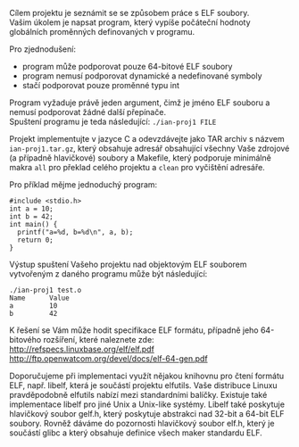 Cílem projektu je seznámit se se způsobem práce s ELF soubory.  
Vašim úkolem je napsat program, který vypíše počáteční hodnoty globálních proměnných definovaných v programu. 

Pro zjednodušení:
- program může podporovat pouze 64-bitové ELF soubory
- program nemusí podporovat dynamické a nedefinované symboly
- stačí podporovat pouze proměnné typu int


Program vyžaduje právě jeden argument, čimž je jméno ELF souboru a nemusí podporovat žádné další přepínače.  
Spuštení programu je teda následující: `./ian-proj1 FILE`


Projekt implementujte v jazyce C a odevzdávejte jako TAR archiv s názvem `ian-proj1.tar.gz`, který obsahuje adresář obsahující všechny Vaše zdrojové (a případně hlavičkové) soubory a Makefile, který podporuje minimálně makra `all` pro překlad celého projektu a `clean` pro vyčištění adresáře.


Pro příklad mějme jednoduchý program:
```
#include <stdio.h>
int a = 10;
int b = 42;
int main() {
  printf("a=%d, b=%d\n", a, b);
  return 0;
}
```


Výstup spuštení Vašeho projektu nad objektovým ELF souborem vytvořeným z daného programu může být následující:
```
./ian-proj1 test.o
Name      Value
a         10
b         42
```

K řešení se Vám může hodit specifikace ELF formátu, případně jeho 64-bitového rozšíření, které naleznete zde:  
http://refspecs.linuxbase.org/elf/elf.pdf  
http://ftp.openwatcom.org/devel/docs/elf-64-gen.pdf  


Doporučujeme při implementaci využít nějakou knihovnu pro čtení formátu ELF, např. libelf, která je součástí projektu elfutils. Vaše distribuce Linuxu pravděpodobně elfutils nabízí mezi standardními balíčky. Existuje také implementace libelf pro jiné Unix a Unix-like systémy. Libelf také poskytuje hlavičkový soubor gelf.h, který poskytuje abstrakci nad 32-bit a 64-bit ELF soubory. Rovněž dáváme do pozornosti hlavičkový soubor elf.h, který je součástí glibc a který obsahuje definice všech maker standardu ELF.